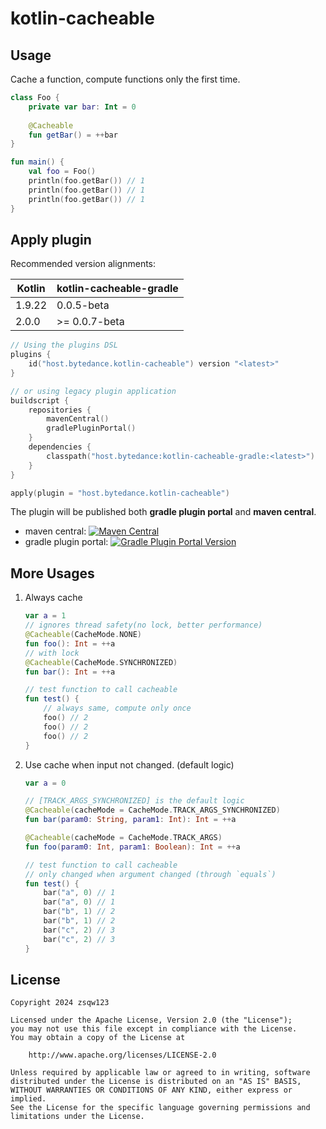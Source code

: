 # kotlin-cacheable

## Usage

Cache a function, compute functions only the first time.

```kotlin
class Foo {
    private var bar: Int = 0
    
    @Cacheable
    fun getBar() = ++bar
}

fun main() {
    val foo = Foo()
    println(foo.getBar()) // 1
    println(foo.getBar()) // 1
    println(foo.getBar()) // 1
}
```

## Apply plugin

Recommended version alignments:

| Kotlin | kotlin-cacheable-gradle |
|--------|-------------------------|
| 1.9.22 | 0.0.5-beta              |
| 2.0.0  | \>= 0.0.7-beta          |

```kotlin
// Using the plugins DSL
plugins {
    id("host.bytedance.kotlin-cacheable") version "<latest>"
}

// or using legacy plugin application
buildscript {
    repositories {
        mavenCentral()
        gradlePluginPortal()
    }
    dependencies {
        classpath("host.bytedance:kotlin-cacheable-gradle:<latest>")
    }
}

apply(plugin = "host.bytedance.kotlin-cacheable")
```

The plugin will be published both **gradle plugin portal** and **maven central**.

- maven central: [![Maven Central](https://img.shields.io/maven-central/v/host.bytedance/kotlin-cacheable-gradle)](https://central.sonatype.com/artifact/host.bytedance/kotlin-cacheable-gradle)
- gradle plugin portal: [![Gradle Plugin Portal Version](https://img.shields.io/gradle-plugin-portal/v/host.bytedance.kotlin-cacheable)](https://plugins.gradle.org/plugin/host.bytedance.kotlin-cacheable)

## More Usages

1. Always cache
    ```kotlin
    var a = 1
    // ignores thread safety(no lock, better performance)
    @Cacheable(CacheMode.NONE)
    fun foo(): Int = ++a
    // with lock
    @Cacheable(CacheMode.SYNCHRONIZED)
    fun bar(): Int = ++a
    
    // test function to call cacheable
    fun test() {
        // always same, compute only once
        foo() // 2
        foo() // 2
        foo() // 2
    }
    ```
2. Use cache when input not changed. (default logic)
    ```kotlin
    var a = 0
    
    // [TRACK_ARGS_SYNCHRONIZED] is the default logic
    @Cacheable(cacheMode = CacheMode.TRACK_ARGS_SYNCHRONIZED)
    fun bar(param0: String, param1: Int): Int = ++a
    
    @Cacheable(cacheMode = CacheMode.TRACK_ARGS)
    fun foo(param0: Int, param1: Boolean): Int = ++a
    
    // test function to call cacheable
    // only changed when argument changed (through `equals`)
    fun test() {
        bar("a", 0) // 1
        bar("a", 0) // 1
        bar("b", 1) // 2
        bar("b", 1) // 2
        bar("c", 2) // 3
        bar("c", 2) // 3
    }
    ```

## License

```
Copyright 2024 zsqw123

Licensed under the Apache License, Version 2.0 (the "License");
you may not use this file except in compliance with the License.
You may obtain a copy of the License at

    http://www.apache.org/licenses/LICENSE-2.0

Unless required by applicable law or agreed to in writing, software
distributed under the License is distributed on an "AS IS" BASIS,
WITHOUT WARRANTIES OR CONDITIONS OF ANY KIND, either express or implied.
See the License for the specific language governing permissions and
limitations under the License.
```
